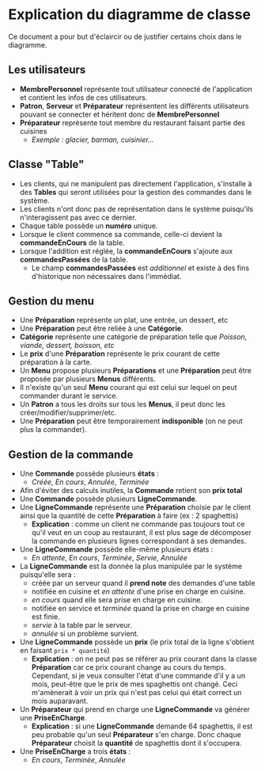 # Explication du diagramme de classe
Ce document a pour but d'éclaircir ou de justifier certains choix dans le diagramme.

## Les utilisateurs
- **MembrePersonnel** représente tout utilisateur connecté de l'application et contient les infos de ces utilisateurs.
- **Patron**, **Serveur** et **Préparateur** représentent les différents utilisateurs pouvant se connecter et héritent donc de **MembrePersonnel**
- **Préparateur** représente tout membre du restaurant faisant partie des cuisines
	- *Exemple : glacier, barman, cuisinier...*

## Classe "Table"
- Les clients, qui ne manipulent pas directement l'application, s'installe à des **Tables** qui seront utilisées pour la gestion des commandes dans le système.
- Les clients n'ont donc pas de représentation dans le système puisqu'ils n'interagissent pas avec ce dernier.
- Chaque table possède un **numéro** unique.
- Lorsque le client commence sa commande, celle-ci devient la **commandeEnCours** de la table.
- Lorsque l'addition est réglée, la **commandeEnCours** s'ajoute aux **commandesPassées** de la table.
	- Le champ **commandesPassées** est *additionnel* et existe à des fins d'historique non nécessaires dans l'immédiat.

## Gestion du menu
- Une **Préparation** représente un plat, une entrée, un dessert, etc
- Une **Préparation** peut être reliée à une **Catégorie**.
- **Catégorie** représente une catégorie de préparation telle que *Poisson, viande, dessert, boisson, etc*
- Le **prix** d'une **Préparation** représente le prix courant de cette préparation à la carte.
- Un **Menu** propose plusieurs **Préparations** et une **Préparation** peut être proposée par plusieurs **Menus** différents.
- Il n'existe qu'un seul **Menu** courant qui est celui sur lequel on peut commander durant le service.
- Un **Patron** a tous les droits sur tous les **Menus**, il peut donc les créer/modifier/supprimer/etc.
- Une **Préparation** peut être temporairement **indisponible** (on ne peut plus la commander).

## Gestion de la commande
- Une **Commande** possède plusieurs **états** : 
	- *Créée*, *En cours*, *Annulée*, *Terminée*
- Afin d'éviter des calculs inutiles, la **Commande** retient son **prix total**
- Une **Commande** possède plusieurs **LigneCommande**.
- Une **LigneCommande** représente une **Préparation** choisie par le client ainsi que la quantité de cette **Préparation** à faire (ex : 2 spaghettis)
	- **Explication** : comme un client ne commande pas toujours tout ce qu'il veut en un coup au restaurant, il est plus sage de décomposer la commande en plusieurs lignes correspondant à ses demandes.
- Une **LigneCommande** possède elle-même plusieurs états :
	- *En attente*, *En cours*, *Terminée*, *Servie*, *Annulée*
- La **LigneCommande** est la donnée la plus manipulée par le système puisqu'elle sera :
	- créée par un serveur quand il **prend note** des demandes d'une table
	- notifiée en cuisine et *en attente* d'une prise en charge en cuisine.
	- *en cours* quand elle sera prise en charge en cuisine.
	- notifiée en service et *terminée* quand la prise en charge en cuisine est finie.
	- *servie* à la table par le serveur.
	- *annulée* si un problème survient.
- Une **LigneCommande** possède un **prix** (le prix total de la ligne s'obtient en faisant ``prix * quantité``)
	- **Explication** : on ne peut pas se référer au prix courant dans la classe **Préparation** car ce prix courant change au cours du temps. Cependant, si je veux consulter l'état d'une commande d'il y a un mois, peut-être que le prix de mes spaghettis ont changé. Ceci m'amènerait à voir un prix qui n'est pas celui qui était correct un mois auparavant.
- Un **Préparateur** qui prend en charge une **LigneCommande** va générer une **PriseEnCharge**.
	- **Explication** : si une **LigneCommande** demande 64 spaghettis, il est peu probable qu'un seul **Préparateur** s'en charge. Donc chaque **Préparateur** choisit la **quantité** de spaghettis dont il s'occupera.
- Une **PriseEnCharge** a trois **états** :
	- *En cours*, *Terminée*, *Annulée*
